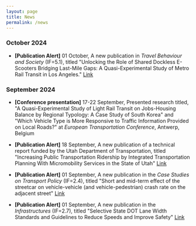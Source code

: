 ```yaml
---
layout: page
title: News
permalink: /news
---
```


### October 2024
- **[Publication Alert]** 01 October, A new publication in _Travel Behaviour and Society_ (IF=5.1), titled "Unlocking the Role of Shared Dockless E-Scooters Bridging Last-Mile Gaps: A Quasi-Experimental Study of Metro Rail Transit in Los Angeles." [Link](https://doi.org/10.1016/j.tbs.2024.100869) 

### September 2024
- **[Conference presentation]** 17-22 September, Presented research titled, "A Quasi-Experimental Study of Light Rail Transit on Jobs-Housing Balance by Regional Typology: A Case Study of South Korea" and "Which Vehicle Type is More Responsive to Traffic Information Provided on Local Roads?" at _European Transportation Conference_, Antwerp, Belgium
  
- **[Publication Alert]**  18 September, A new publication of a technical report funded by the Utah Department of Transportation, titled "Increasing Public Transportation Ridership by Integrated Transportation Planning With Micromobility Services in the State of Utah" [Link](https://rosap.ntl.bts.gov/view/dot/77450/dot_77450_DS1.pdf)   

- **[Publication Alert]** 01 September,  A new publication in the _Case Studies on Transport Policy_ (IF=2.4), titled "Short and mid-term effect of the streetcar on vehicle-vehicle (and vehicle-pedestrian) crash rate on the adjacent street" [Link](https://doi.org/10.1016/j.cstp.2024.101262)

- **[Publication Alert]** 01 September, A new publication in the _Infrastructures_ (IF=2.7), titled "Selective State DOT Lane Width Standards and Guidelines to Reduce Speeds and Improve Safety" [Link](https://doi.org/10.3390/infrastructures9090141) 


